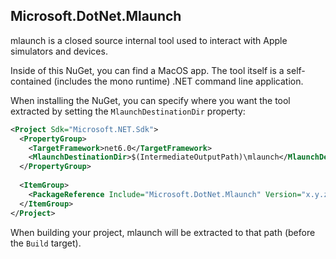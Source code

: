 Microsoft.DotNet.Mlaunch
------------------------

mlaunch is a closed source internal tool used to interact with Apple simulators and devices.

Inside of this NuGet, you can find a MacOS app. The tool itself is a self-contained (includes the mono runtime) .NET command line application.

When installing the NuGet, you can specify where you want the tool extracted by setting the `MlaunchDestinationDir` property:

```xml
<Project Sdk="Microsoft.NET.Sdk">
  <PropertyGroup>
    <TargetFramework>net6.0</TargetFramework>
    <MlaunchDestinationDir>$(IntermediateOutputPath)\mlaunch</MlaunchDestinationDir>
  </PropertyGroup>
  
  <ItemGroup>
    <PackageReference Include="Microsoft.DotNet.Mlaunch" Version="x.y.z" />
  </ItemGroup>
</Project>
```

When building your project, mlaunch will be extracted to that path (before the `Build` target).
